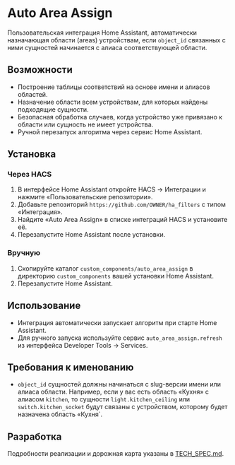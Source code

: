 # Auto Area Assign

Пользовательская интеграция Home Assistant, автоматически назначающая области (areas) устройствам, если `object_id` связанных с ними сущностей начинается с алиаса соответствующей области.

## Возможности
- Построение таблицы соответствий на основе имени и алиасов областей.
- Назначение области всем устройствам, для которых найдены подходящие сущности.
- Безопасная обработка случаев, когда устройство уже привязано к области или сущность не имеет устройства.
- Ручной перезапуск алгоритма через сервис Home Assistant.

## Установка
### Через HACS
1. В интерфейсе Home Assistant откройте HACS → Интеграции и нажмите «Пользовательские репозитории».
2. Добавьте репозиторий `https://github.com/OWNER/ha_filters` с типом «Интеграция».
3. Найдите «Auto Area Assign» в списке интеграций HACS и установите её.
4. Перезапустите Home Assistant после установки.

### Вручную
1. Скопируйте каталог `custom_components/auto_area_assign` в директорию `custom_components` вашей установки Home Assistant.
2. Перезапустите Home Assistant.

## Использование
- Интеграция автоматически запускает алгоритм при старте Home Assistant.
- Для ручного запуска используйте сервис `auto_area_assign.refresh` из интерфейса Developer Tools → Services.

## Требования к именованию
- `object_id` сущностей должны начинаться с slug-версии имени или алиаса области. Например, если у вас есть область «Кухня» с алиасом `kitchen`, то сущности `light.kitchen_ceiling` или `switch.kitchen_socket` будут связаны с устройством, которому будет назначена область «Кухня`.

## Разработка
Подробности реализации и дорожная карта указаны в [TECH_SPEC.md](TECH_SPEC.md).

